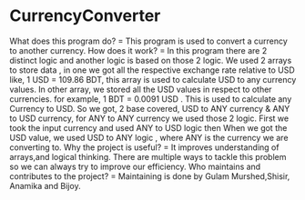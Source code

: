 # CurrencyConverter

What does this program do?
= This program is used to convert a currency to another currency. 
How does it work?
= In this program there are 2 distinct logic and another logic is based on those 2 logic. We used 2 arrays to store data , in one we got all the respective exchange rate relative to USD
like, 1 USD = 109.86 BDT, this array is used to calculate USD to any currency values. In other array, we stored all the USD values in respect to other currencies.
for example, 1 BDT = 0.0091 USD . This is used to calculate any Currency to USD. 
So we got, 2 base covered, USD to ANY currency & ANY to USD currency, for ANY to ANY currency we used those 2 logic. First we took the input currency and used ANY to USD logic
then When we got the USD value, we used USD to ANY logic , where ANY is the currency we are converting to.
Why the project is useful?
= It improves understanding of arrays,and logical thinking. There are multiple ways to tackle this problem so we can always try to improve our efficiency. 
Who maintains and contributes to the project?
= Maintaining is done by Gulam Murshed,Shisir, Anamika and Bijoy.
